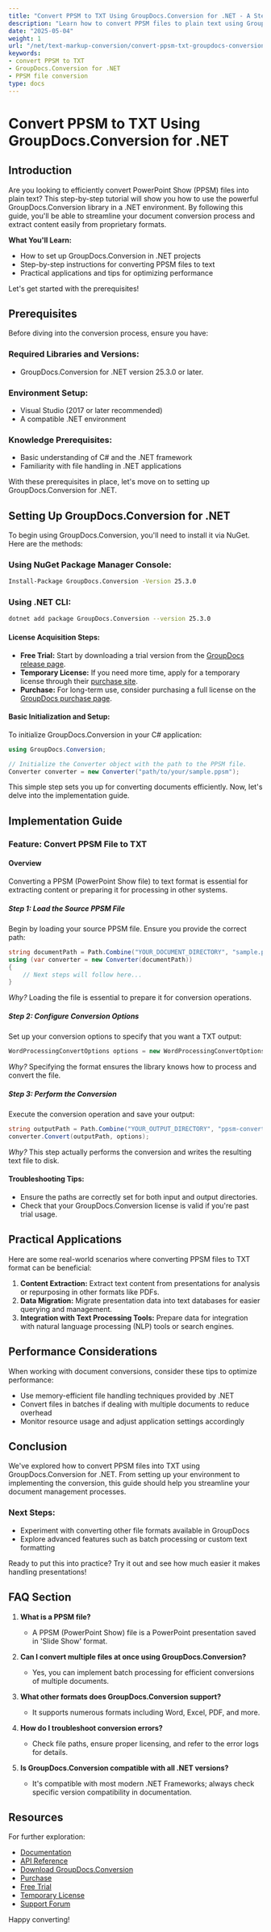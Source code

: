 ```yaml
---
title: "Convert PPSM to TXT Using GroupDocs.Conversion for .NET - A Step-by-Step Guide"
description: "Learn how to convert PPSM files to plain text using GroupDocs.Conversion for .NET. This guide covers setup, implementation, and practical applications."
date: "2025-05-04"
weight: 1
url: "/net/text-markup-conversion/convert-ppsm-txt-groupdocs-conversion-net/"
keywords:
- convert PPSM to TXT
- GroupDocs.Conversion for .NET
- PPSM file conversion
type: docs
---
```

# Convert PPSM to TXT Using GroupDocs.Conversion for .NET

## Introduction

Are you looking to efficiently convert PowerPoint Show (PPSM) files into plain text? This step-by-step tutorial will show you how to use the powerful GroupDocs.Conversion library in a .NET environment. By following this guide, you'll be able to streamline your document conversion process and extract content easily from proprietary formats.

**What You'll Learn:**
- How to set up GroupDocs.Conversion in .NET projects
- Step-by-step instructions for converting PPSM files to text
- Practical applications and tips for optimizing performance

Let's get started with the prerequisites!

## Prerequisites

Before diving into the conversion process, ensure you have:

### Required Libraries and Versions:
- GroupDocs.Conversion for .NET version 25.3.0 or later.

### Environment Setup:
- Visual Studio (2017 or later recommended)
- A compatible .NET environment

### Knowledge Prerequisites:
- Basic understanding of C# and the .NET framework
- Familiarity with file handling in .NET applications

With these prerequisites in place, let's move on to setting up GroupDocs.Conversion for .NET.

## Setting Up GroupDocs.Conversion for .NET

To begin using GroupDocs.Conversion, you'll need to install it via NuGet. Here are the methods:

### Using NuGet Package Manager Console:
```bash
Install-Package GroupDocs.Conversion -Version 25.3.0
```

### Using .NET CLI:
```bash
dotnet add package GroupDocs.Conversion --version 25.3.0
```

#### License Acquisition Steps:
- **Free Trial:** Start by downloading a trial version from the [GroupDocs release page](https://releases.groupdocs.com/conversion/net/).
- **Temporary License:** If you need more time, apply for a temporary license through their [purchase site](https://purchase.groupdocs.com/temporary-license/).
- **Purchase:** For long-term use, consider purchasing a full license on the [GroupDocs purchase page](https://purchase.groupdocs.com/buy).

#### Basic Initialization and Setup:
To initialize GroupDocs.Conversion in your C# application:

```csharp
using GroupDocs.Conversion;

// Initialize the Converter object with the path to the PPSM file.
Converter converter = new Converter("path/to/your/sample.ppsm");
```

This simple step sets you up for converting documents efficiently. Now, let's delve into the implementation guide.

## Implementation Guide

### Feature: Convert PPSM File to TXT

#### Overview
Converting a PPSM (PowerPoint Show file) to text format is essential for extracting content or preparing it for processing in other systems.

##### Step 1: Load the Source PPSM File
Begin by loading your source PPSM file. Ensure you provide the correct path:

```csharp
string documentPath = Path.Combine("YOUR_DOCUMENT_DIRECTORY", "sample.ppsm");
using (var converter = new Converter(documentPath))
{
    // Next steps will follow here...
}
```

*Why?* Loading the file is essential to prepare it for conversion operations.

##### Step 2: Configure Conversion Options
Set up your conversion options to specify that you want a TXT output:

```csharp
WordProcessingConvertOptions options = new WordProcessingConvertOptions { Format = GroupDocs.Conversion.FileTypes.WordProcessingFileType.Txt };
```

*Why?* Specifying the format ensures the library knows how to process and convert the file.

##### Step 3: Perform the Conversion
Execute the conversion operation and save your output:

```csharp
string outputPath = Path.Combine("YOUR_OUTPUT_DIRECTORY", "ppsm-converted-to.txt");
converter.Convert(outputPath, options);
```

*Why?* This step actually performs the conversion and writes the resulting text file to disk.

#### Troubleshooting Tips:
- Ensure the paths are correctly set for both input and output directories.
- Check that your GroupDocs.Conversion license is valid if you're past trial usage.

## Practical Applications

Here are some real-world scenarios where converting PPSM files to TXT format can be beneficial:

1. **Content Extraction:** Extract text content from presentations for analysis or repurposing in other formats like PDFs.
2. **Data Migration:** Migrate presentation data into text databases for easier querying and management.
3. **Integration with Text Processing Tools:** Prepare data for integration with natural language processing (NLP) tools or search engines.

## Performance Considerations

When working with document conversions, consider these tips to optimize performance:
- Use memory-efficient file handling techniques provided by .NET
- Convert files in batches if dealing with multiple documents to reduce overhead
- Monitor resource usage and adjust application settings accordingly

## Conclusion

We've explored how to convert PPSM files into TXT using GroupDocs.Conversion for .NET. From setting up your environment to implementing the conversion, this guide should help you streamline your document management processes.

### Next Steps:
- Experiment with converting other file formats available in GroupDocs
- Explore advanced features such as batch processing or custom text formatting

Ready to put this into practice? Try it out and see how much easier it makes handling presentations!

## FAQ Section

1. **What is a PPSM file?**
   - A PPSM (PowerPoint Show) file is a PowerPoint presentation saved in 'Slide Show' format.

2. **Can I convert multiple files at once using GroupDocs.Conversion?**
   - Yes, you can implement batch processing for efficient conversions of multiple documents.

3. **What other formats does GroupDocs.Conversion support?**
   - It supports numerous formats including Word, Excel, PDF, and more.

4. **How do I troubleshoot conversion errors?**
   - Check file paths, ensure proper licensing, and refer to the error logs for details.

5. **Is GroupDocs.Conversion compatible with all .NET versions?**
   - It's compatible with most modern .NET Frameworks; always check specific version compatibility in documentation.

## Resources

For further exploration:
- [Documentation](https://docs.groupdocs.com/conversion/net/)
- [API Reference](https://reference.groupdocs.com/conversion/net/)
- [Download GroupDocs.Conversion](https://releases.groupdocs.com/conversion/net/)
- [Purchase](https://purchase.groupdocs.com/buy)
- [Free Trial](https://releases.groupdocs.com/conversion/net/)
- [Temporary License](https://purchase.groupdocs.com/temporary-license/)
- [Support Forum](https://forum.groupdocs.com/c/conversion/10)

Happy converting!
